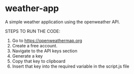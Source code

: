 # weather-app
A simple weather application using the openweather API.

STEPS TO RUN THE CODE: 
1. Go to https://openweathermap.org
2. Create a free account.
3. Navigate to the API keys section
4. Generate a key
5. Copy that key to clipboard
6. Insert that key into the required variable in the script.js file
